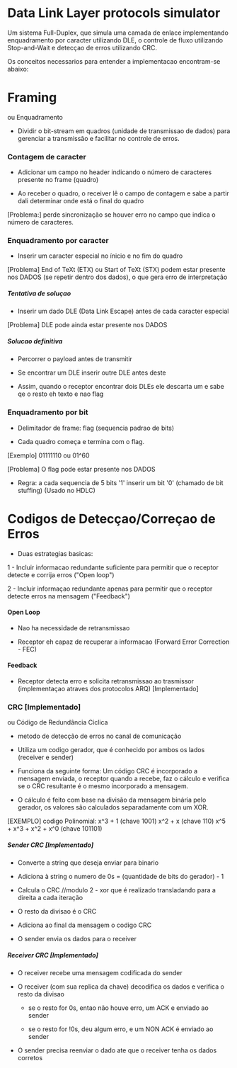 # Data Link Layer protocols simulator

Um sistema Full-Duplex, que simula uma camada de enlace implementando enquadramento por caracter utilizando DLE, o controle de fluxo utilizando Stop-and-Wait e detecçao de erros utilizando CRC.

Os conceitos necessarios para entender a implementacao encontram-se abaixo: 

# Framing
ou Enquadramento

* Dividir o bit-stream em quadros (unidade de transmissao de dados) para gerenciar a transmissão e facilitar no controle de erros.

### Contagem de caracter

* Adicionar um campo no header indicando o número de caracteres presente no frame (quadro)

* Ao receber o quadro, o receiver lê o campo de contagem e sabe a partir dali determinar onde está o final do quadro

[Problema:] perde sincronização se houver erro no campo que indica o número de caracteres.

### Enquadramento por caracter

* Inserir um caracter especial no ínicio e no fim do quadro

[Problema] End of TeXt (ETX) ou Start of TeXt (STX) podem estar presente nos DADOS (se repetir dentro dos dados), o que gera erro de interpretação 

##### Tentativa de soluçao

* Inserir um dado DLE (Data Link Escape) antes de cada caracter especial

[Problema] DLE pode ainda estar presente nos DADOS

##### Solucao definitiva

* Percorrer o payload antes de transmitir

* Se encontrar um DLE inserir outre DLE antes deste

* Assim, quando o receptor encontrar dois DLEs ele descarta um e sabe qe o resto eh texto e nao flag

### Enquadramento por bit

* Delimitador de frame: flag (sequencia padrao de bits)

* Cada quadro começa e termina com o flag.

[Exemplo] 01111110 ou 01^60

[Problema] O flag pode estar presente nos DADOS

* Regra: a cada sequencia de 5 bits '1' inserir um bit '0' (chamado de bit stuffing) (Usado no HDLC)

# Codigos de Detecçao/Correçao de Erros

* Duas estrategias basicas:

1 - Incluir informacao redundante suficiente para permitir que o receptor detecte e corrija erros ("Open loop")

2 - Incluir informaçao redundante apenas para permitir que o receptor detecte erros na mensagem ("Feedback")

#### Open Loop

* Nao ha necessidade de retransmissao

* Receptor eh capaz de recuperar a informacao (Forward Error Correction - FEC)

#### Feedback

* Receptor detecta erro e solicita retransmissao ao trasmissor (implementaçao atraves dos protocolos ARQ) [Implementado]

### CRC [Implementado] 
ou Código de Redundância Ciclica 

* metodo de detecção de erros no canal de comunicação

* Utiliza um codigo gerador, que é conhecido por ambos os lados (receiver e sender)

* Funciona da seguinte forma: Um código CRC é incorporado a mensagem enviada, o receptor quando a recebe, faz o cálculo e verifica se o CRC resultante é o mesmo incorporado a mensagem.

* O cálculo é feito com base na divisão da mensagem binária pelo gerador, os valores são calculados separadamente com um XOR.

[EXEMPLO] codigo Polinomial: 
x^3 + 1 (chave 1001)
x^2 + x (chave 110)
x^5 + x^3 + x^2 + x^0 (chave 101101)

##### Sender CRC [Implementado]

* Converte a string que deseja enviar para binario

* Adiciona à string o numero de 0s = (quantidade de bits do gerador) - 1 

* Calcula o CRC //modulo 2 - xor que é realizado transladando para a direita a cada iteração

* O resto da divisao é o CRC

* Adiciona ao final da mensagem o codigo CRC

* O sender envia os dados para o receiver

##### Receiver CRC [Implementado]
* O receiver recebe uma mensagem codificada do sender

* O receiver (com sua replica da chave) decodifica os dados e verifica o resto da divisao

  * se o resto for 0s, entao não houve erro, um ACK e enviado ao sender

  * se o resto for !0s, deu algum erro, e um NON ACK é enviado ao sender

* O sender precisa reenviar o dado ate que o receiver tenha os dados corretos





